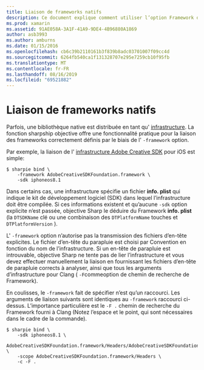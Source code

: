 ```yaml
---
title: Liaison de frameworks natifs
description: Ce document explique comment utiliser l’option Framework de l’infrastructure d’objectif pour créer une liaison à une bibliothèque distribuée en tant qu’infrastructure.
ms.prod: xamarin
ms.assetid: 91AE058A-3A1F-41A9-9DE4-4B96880A1869
author: asb3993
ms.author: amburns
ms.date: 01/15/2016
ms.openlocfilehash: cb6c39b2110161b3f839b8adc03701007f09cc4d
ms.sourcegitcommit: 6264fb540ca1f131328707e295e7259cb10f95fb
ms.translationtype: MT
ms.contentlocale: fr-FR
ms.lasthandoff: 08/16/2019
ms.locfileid: "69521882"
---
```

# <a name="binding-native-frameworks"></a>Liaison de frameworks natifs

Parfois, une bibliothèque native est distribuée en tant qu' [infrastructure](https://developer.apple.com/library/mac/documentation/MacOSX/Conceptual/BPFrameworks/Concepts/WhatAreFrameworks.html). La fonction sharpship objective offre une fonctionnalité pratique pour la liaison des frameworks correctement définis par le biais de l' `-framework` option.

Par exemple, la liaison de l' [infrastructure Adobe Creative SDK](https://creativesdk.adobe.com/downloads.html) pour iOS est simple:

```
$ sharpie bind \
    -framework AdobeCreativeSDKFoundation.framework \
    -sdk iphoneos8.1
```

Dans certains cas, une infrastructure spécifie un fichier **info. plist** qui indique le kit de développement logiciel (SDK) dans lequel l’infrastructure doit être compilée. Si ces informations existent et qu’aucune `-sdk` option explicite n’est passée, objective Sharp le déduire du Framework **info. plist** (la `DTSDKName` clé ou une combinaison des `DTPlatformName` touches et `DTPlatformVersion` ).

L' `-framework` option n’autorise pas la transmission des fichiers d’en-tête explicites. Le fichier d’en-tête du parapluie est choisi par Convention en fonction du nom de l’infrastructure. Si un en-tête de parapluie est introuvable, objective Sharp ne tente pas de lier l’infrastructure et vous devez effectuer manuellement la liaison en fournissant les fichiers d’en-tête de parapluie corrects à analyser, ainsi que tous les arguments d’infrastructure pour Clang ( `-F`commeoption de chemin de recherche de Framework).

En coulisses, le `-framework` fait de spécifier n’est qu’un raccourci. Les arguments de liaison suivants sont identiques au `-framework` raccourci ci-dessus.
L’importance particulière est le `-F .` chemin de recherche du Framework fourni à Clang (Notez l’espace et le point, qui sont nécessaires dans le cadre de la commande).

```
$ sharpie bind \
    -sdk iphoneos8.1 \
    AdobeCreativeSDKFoundation.framework/Headers/AdobeCreativeSDKFoundation.h \
    -scope AdobeCreativeSDKFoundation.framework/Headers \
    -c -F .
```
